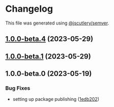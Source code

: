 # Changelog

This file was generated using [@jscutlery/semver](https://github.com/jscutlery/semver).

## [1.0.0-beta.4](https://github.com/rhinobase/raftyui/compare/kbd-1.0.0-beta.3...kbd-1.0.0-beta.4) (2023-05-29)

## [1.0.0-beta.1](https://github.com/rhinobase/raftyui/compare/kbd-1.0.0-beta.0...kbd-1.0.0-beta.1) (2023-05-29)

## 1.0.0-beta.0 (2023-05-19)

### Bug Fixes

- setting up package publishing ([1edb202](https://github.com/rhinobase/design-system/commit/1edb20248b82d035a7bd75008bb61cac89559fb5))
